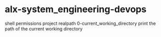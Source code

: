 # alx-system_engineering-devops
shell permissions project
realpath 0-current_working_directory print the path of the current working directory 
